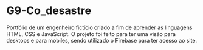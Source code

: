 # G9-Co_desastre
Portfólio de um engenheiro fictício criado a fim de aprender as linguagens HTML, CSS e JavaScript. O projeto foi feito para ter uma visão para desktops e para mobiles, sendo utilizado o Firebase para ter acesso ao site.
